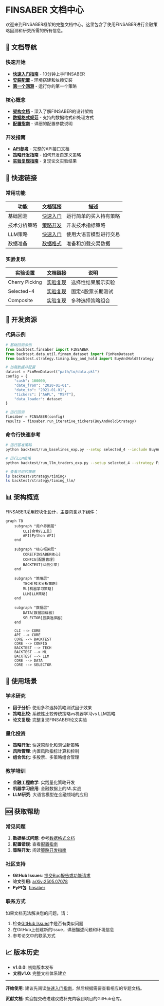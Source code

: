 # FINSABER 文档中心

欢迎来到FINSABER框架的完整文档中心。这里包含了使用FINSABER进行金融策略回测和研究所需的所有信息。

## 📖 文档导航

### 快速开始
- **[快速入门指南](quickstart.md)** - 10分钟上手FINSABER
- **[安装配置](quickstart.md#安装与配置)** - 环境搭建和依赖安装
- **[第一个回测](quickstart.md#第一个回测实验)** - 运行你的第一个策略

### 核心概念
- **[架构文档](architecture.md)** - 深入了解FINSABER的设计架构
- **[数据格式规范](data_format.md)** - 支持的数据格式和处理方式
- **[配置指南](configuration.md)** - 详细的配置参数说明

### 开发指南  
- **[API参考](api_reference.md)** - 完整的API接口文档
- **[策略开发指南](strategy_development.md)** - 如何开发自定义策略
- **[实验复现指南](experiments.md)** - 复现论文实验结果

## 🚀 快速链接

### 常用功能
| 功能 | 文档链接 | 描述 |
|------|----------|------|
| 基础回测 | [快速入门](quickstart.md#基础回测示例) | 运行简单的买入持有策略 |
| 技术分析策略 | [策略开发](strategy_development.md#技术分析策略开发) | 开发技术指标策略 |
| LLM策略 | [快速入门](quickstart.md#运行LLM策略) | 使用大语言模型进行交易 |
| 数据准备 | [数据格式](data_format.md#数据准备) | 准备和加载交易数据 |

### 实验复现
| 实验设置 | 文档链接 | 说明 |
|----------|----------|------|
| Cherry Picking | [实验复现](experiments.md#cherry-picking设置) | 选择性结果展示实验 |
| Selected-4 | [实验复现](experiments.md#selected-4设置) | 固定4股票长期测试 |
| Composite | [实验复现](experiments.md#composite设置) | 多种选择策略组合 |

## 🔧 开发资源

### 代码示例
```python
# 基础回测示例
from backtest.finsaber import FINSABER
from backtest.data_util.finmem_dataset import FinMemDataset
from backtest.strategy.timing.buy_and_hold import BuyAndHoldStrategy

# 加载数据并配置
dataset = FinMemDataset("path/to/data.pkl")
config = {
    "cash": 100000,
    "date_from": "2020-01-01",
    "date_to": "2021-01-01", 
    "tickers": ["AAPL", "MSFT"],
    "data_loader": dataset
}

# 运行回测
finsaber = FINSABER(config)
results = finsaber.run_iterative_tickers(BuyAndHoldStrategy)
```

### 命令行快速参考
```bash
# 运行基准策略
python backtest/run_baselines_exp.py --setup selected_4 --include BuyAndHoldStrategy

# 运行LLM策略
python backtest/run_llm_traders_exp.py --setup selected_4 --strategy FinMemStrategy

# 查看可用的策略
ls backtest/strategy/timing/
ls backtest/strategy/timing_llm/
```

## 📊 架构概览

FINSABER采用模块化设计，主要包含以下组件：

```mermaid
graph TB
    subgraph "用户界面层"
        CLI[命令行工具]
        API[Python API]
    end
    
    subgraph "核心框架层" 
        CORE[FINSABER核心]
        CONFIG[配置管理]
        BACKTEST[回测引擎]
    end
    
    subgraph "策略层"
        TECH[技术分析策略]
        ML[机器学习策略] 
        LLM[LLM策略]
    end
    
    subgraph "数据层"
        DATA[数据加载器]
        SELECTOR[股票选择器]
    end
    
    CLI --> CORE
    API --> CORE
    CORE --> BACKTEST
    CORE --> CONFIG
    BACKTEST --> TECH
    BACKTEST --> ML
    BACKTEST --> LLM
    CORE --> DATA
    CORE --> SELECTOR
```

## 🎯 使用场景

### 学术研究
- **因子分析**: 使用多种选择策略测试因子效果
- **策略比较**: 系统性比较传统策略vs机器学习vs LLM策略  
- **论文复现**: 完整复现FINSABER论文实验

### 量化投资
- **策略开发**: 快速原型化和测试新策略
- **风险管理**: 内置风险指标计算和控制
- **组合优化**: 多股票、多策略组合管理

### 教学培训
- **金融工程教学**: 实践量化策略开发
- **机器学习应用**: 金融数据上的ML实战
- **LLM研究**: 大语言模型在金融领域的应用

## 🆘 获取帮助

### 常见问题
1. **数据格式问题**: 参考[数据格式文档](data_format.md)
2. **配置错误**: 查看[配置指南](configuration.md)  
3. **策略开发**: 阅读[策略开发指南](strategy_development.md)

### 社区支持
- **GitHub Issues**: [提交Bug报告或功能请求](https://github.com/waylonli/FINSABER/issues)
- **论文引用**: [arXiv:2505.07078](https://arxiv.org/abs/2505.07078)
- **PyPI包**: [finsaber](https://pypi.org/project/finsaber/)

### 联系方式
如果文档无法解决您的问题，请：
1. 检查[GitHub Issues](https://github.com/waylonli/FINSABER/issues)中是否有类似问题
2. 在GitHub上创建新的Issue，详细描述问题和环境信息
3. 参考论文中的联系方式

## 📈 版本历史

- **v1.0.0**: 初始版本发布
- **文档v1.0**: 完整文档体系建立

---

**开始使用**: 建议先阅读[快速入门指南](quickstart.md)，然后根据需要查看相应的专题文档。

**贡献文档**: 欢迎提交改进建议或补充内容到项目的GitHub仓库。